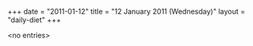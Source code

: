 +++
date = "2011-01-12"
title = "12 January 2011 (Wednesday)"
layout = "daily-diet"
+++

\<no entries\>